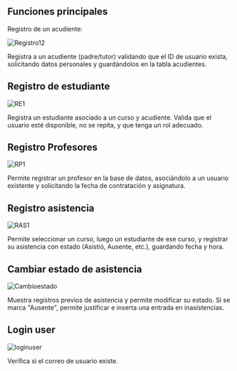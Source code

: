 ## Funciones principales



Registro de un acudiente:


![Registro12](https://github.com/user-attachments/assets/70587099-1934-4ae7-8fcb-643ca08c4d36)



Registra a un acudiente (padre/tutor) validando que el ID de usuario exista, solicitando datos personales y guardándolos en la tabla acudientes.





## Registro de estudiante


![RE1 ](https://github.com/user-attachments/assets/b7b52b66-ac40-46f8-95fe-638fb9dd82d1)



Registra un estudiante asociado a un curso y acudiente. Valida que el usuario esté disponible, no se repita, y que tenga un rol adecuado.





## Registro Profesores







![RP1](https://github.com/user-attachments/assets/ea3e2dea-1b6e-4468-b0b0-563716f3cc6b)




Permite registrar un profesor en la base de datos, asociándolo a un usuario existente y solicitando la fecha de contratación y asignatura.


## Registro asistencia











![RAS1](https://github.com/user-attachments/assets/fce00d09-eadd-46f6-bb93-556045d1af75)





Permite seleccionar un curso, luego un estudiante de ese curso, y registrar su asistencia con estado (Asistió, Ausente, etc.), guardando fecha y hora.






## Cambiar estado de asistencia


![Cambioestado](https://github.com/user-attachments/assets/d24869ad-d15a-4c0d-a505-3cfe9ebef9df)



Muestra registros previos de asistencia y permite modificar su estado. Si se marca "Ausente", permite justificar e inserta una entrada en inasistencias.




## Login user



![loginuser ](https://github.com/user-attachments/assets/66b46850-d333-40d9-8408-41be8568d9b5)



Verifica si el correo de usuario existe.










